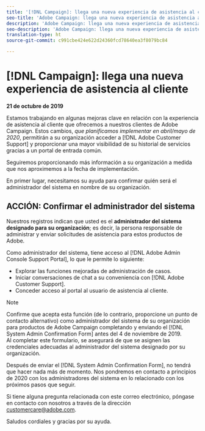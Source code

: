 ```yaml
---
title: '[!DNL Campaign]: llega una nueva experiencia de asistencia al cliente'
seo-title: 'Adobe Campaign: llega una nueva experiencia de asistencia al cliente empresarial'
description: 'Adobe Campaign: llega una nueva experiencia de asistencia al cliente empresarial'
seo-description: 'Adobe Campaign: llega una nueva experiencia de asistencia al cliente empresarial'
translation-type: ht
source-git-commit: c991cbe424e622d24360fcd78640ea3f8079bc84

---
```



# [!DNL Campaign]: llega una nueva experiencia de asistencia al cliente

**21 de octubre de 2019**

Estamos trabajando en algunas mejoras clave en relación con la experiencia de asistencia al cliente que ofrecemos a nuestros clientes de Adobe Campaign. Estos cambios, *que planificamos implementar en abril/mayo de 2020*, permitirán a su organización acceder a [!DNL Adobe Customer Support] y proporcionar una mayor visibilidad de su historial de servicios gracias a un portal de entrada común.

Seguiremos proporcionando más información a su organización a medida que nos aproximemos a la fecha de implementación.

En primer lugar, necesitamos su ayuda para confirmar quién será el administrador del sistema en nombre de su organización.

## ACCIÓN: Confirmar el administrador del sistema

Nuestros registros indican que usted es el **administrador del sistema designado para su organización**; es decir, la persona responsable de administrar y enviar solicitudes de asistencia para estos productos de Adobe.

Como administrador del sistema, tiene acceso al [!DNL Adobe Admin Console Support Portal], lo que le permite lo siguiente:

* Explorar las funciones mejoradas de administración de casos.
* Iniciar conversaciones de chat a su conveniencia con [!DNL Adobe Customer Support].
* Conceder acceso al portal al usuario de asistencia al cliente.

>[!NOTE]
>Confirme que acepta esta función (de lo contrario, proporcione un punto de contacto alternativo) como administrador del sistema de su organización para productos de Adobe Campaign completando y enviando el [!DNL System Admin Confirmation Form] antes del 4 de noviembre de 2019.\
>Al completar este formulario, se asegurará de que se asignen las credenciales adecuadas al administrador del sistema designado por su organización.

Después de enviar el [!DNL System Admin Confirmation Form], no tendrá que hacer nada más de momento.  Nos pondremos en contacto a principios de 2020 con los administradores del sistema en lo relacionado con los próximos pasos que seguir.

Si tiene alguna pregunta relacionada con este correo electrónico, póngase en contacto con nosotros a través de la dirección customercare@adobe.com.

Saludos cordiales y gracias por su ayuda.
